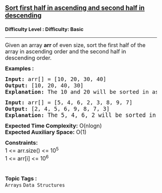 <h2><a href="https://www.geeksforgeeks.org/problems/sort-first-half-in-ascending-and-second-half-in-descending1714/1?page=1&difficulty=Basic&sortBy=difficulty">Sort first half in ascending and second half in descending</a></h2><h3>Difficulty Level : Difficulty: Basic</h3><hr><div class="problems_problem_content__Xm_eO"><p><span style="font-size: 18px;">Given an array <strong>arr </strong>of even size, sort the first half of the array in ascending order and the second half in descending order.<br></span></p>
<p><span style="font-size: 18px;"><strong>Examples :</strong></span></p>
<pre><span style="font-size: 18px;"><strong>Input: </strong>arr[] = [10, 20, 30, 40]
<strong>Output:</strong> [10, 20, 40, 30]<br><strong>Explanation: </strong>The 10 and 20 will be sorted in ascending order and 30 and 40 will be sorted in descending order.</span></pre>
<pre><span style="font-size: 18px;"><strong>Input: </strong>arr[] = [5, 4, 6, 2, 3, 8, 9, 7]
<strong>Output:</strong> [2, 4, 5, 6, 9, 8, 7, 3] 
<strong>Explanation: </strong></span><span style="font-size: 14pt;">The 5, 4, 6, 2 will be sorted in ascending order and 3, 8, 9, 7 will be sorted in descending order.</span></pre>
<p><span style="font-size: 18px;"><strong>Expected Time Complexity:</strong> O(nlogn)<br><strong>Expected Auxiliary Space:</strong>&nbsp;O(1)</span></p>
<p><span style="font-size: 18px;"><strong>Constraints:&nbsp;</strong><br>1 &lt;= arr.size() &lt;= 10<sup>5</sup><br>1 &lt;= arr[i] &lt;= 10<sup>6</sup></span></p></div><br><p><span style=font-size:18px><strong>Topic Tags : </strong><br><code>Arrays</code>&nbsp;<code>Data Structures</code>&nbsp;
